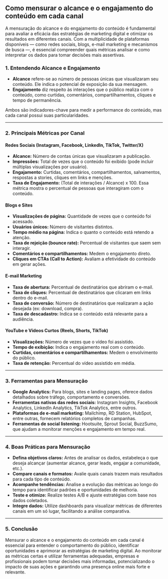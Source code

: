 
## Como mensurar o alcance e o engajamento do conteúdo em cada canal

A mensuração do alcance e do engajamento do conteúdo é fundamental para avaliar a eficácia das estratégias de marketing digital e otimizar os resultados em diferentes canais. Com a multiplicidade de plataformas disponíveis — como redes sociais, blogs, e-mail marketing e mecanismos de busca —, é essencial compreender quais métricas analisar e como interpretar os dados para tomar decisões mais assertivas.

### 1. **Entendendo Alcance e Engajamento**

- **Alcance** refere-se ao número de pessoas únicas que visualizaram seu conteúdo. Ele indica o potencial de exposição da sua mensagem.
- **Engajamento** diz respeito às interações que o público realiza com o conteúdo, como curtidas, comentários, compartilhamentos, cliques e tempo de permanência.

Ambos são indicadores-chave para medir a performance do conteúdo, mas cada canal possui suas particularidades.

---

### 2. **Principais Métricas por Canal**

#### **Redes Sociais (Instagram, Facebook, LinkedIn, TikTok, Twitter/X)**
- **Alcance:** Número de contas únicas que visualizaram a publicação.
- **Impressões:** Total de vezes que o conteúdo foi exibido (pode incluir múltiplas visualizações por usuário).
- **Engajamento:** Curtidas, comentários, compartilhamentos, salvamentos, respostas a stories, cliques em links e menções.
- **Taxa de Engajamento:** (Total de interações / Alcance) x 100. Essa métrica mostra o percentual de pessoas que interagiram com o conteúdo.

#### **Blogs e Sites**
- **Visualizações de página:** Quantidade de vezes que o conteúdo foi acessado.
- **Usuários únicos:** Número de visitantes distintos.
- **Tempo médio na página:** Indica o quanto o conteúdo está retendo a atenção.
- **Taxa de rejeição (bounce rate):** Percentual de visitantes que saem sem interagir.
- **Comentários e compartilhamentos:** Medem o engajamento direto.
- **Cliques em CTAs (Call to Action):** Avaliam a efetividade do conteúdo em gerar ações.

#### **E-mail Marketing**
- **Taxa de abertura:** Percentual de destinatários que abriram o e-mail.
- **Taxa de cliques:** Percentual de destinatários que clicaram em links dentro do e-mail.
- **Taxa de conversão:** Número de destinatários que realizaram a ação desejada (ex: download, compra).
- **Taxa de descadastro:** Indica se o conteúdo está relevante para a audiência.

#### **YouTube e Vídeos Curtos (Reels, Shorts, TikTok)**
- **Visualizações:** Número de vezes que o vídeo foi assistido.
- **Tempo de exibição:** Indica o engajamento real com o conteúdo.
- **Curtidas, comentários e compartilhamentos:** Medem o envolvimento do público.
- **Taxa de retenção:** Percentual do vídeo assistido em média.

---

### 3. **Ferramentas para Mensuração**

- **Google Analytics:** Para blogs, sites e landing pages, oferece dados detalhados sobre tráfego, comportamento e conversões.
- **Ferramentas nativas das redes sociais:** Instagram Insights, Facebook Analytics, LinkedIn Analytics, TikTok Analytics, entre outros.
- **Plataformas de e-mail marketing:** Mailchimp, RD Station, HubSpot, entre outras, fornecem relatórios completos de campanhas.
- **Ferramentas de social listening:** Hootsuite, Sprout Social, BuzzSumo, que ajudam a monitorar menções e engajamento em tempo real.

---

### 4. **Boas Práticas para Mensuração**

- **Defina objetivos claros:** Antes de analisar os dados, estabeleça o que deseja alcançar (aumentar alcance, gerar leads, engajar a comunidade, etc.).
- **Compare canais e formatos:** Avalie quais canais trazem mais resultados para cada tipo de conteúdo.
- **Acompanhe tendências:** Analise a evolução das métricas ao longo do tempo para identificar padrões e oportunidades de melhoria.
- **Teste e otimize:** Realize testes A/B e ajuste estratégias com base nos dados coletados.
- **Integre dados:** Utilize dashboards para visualizar métricas de diferentes canais em um só lugar, facilitando a análise comparativa.

---

### 5. **Conclusão**

Mensurar o alcance e o engajamento do conteúdo em cada canal é essencial para entender o comportamento do público, identificar oportunidades e aprimorar as estratégias de marketing digital. Ao monitorar as métricas certas e utilizar ferramentas adequadas, empresas e profissionais podem tomar decisões mais informadas, potencializando o impacto de suas ações e garantindo uma presença online mais forte e relevante.

```
